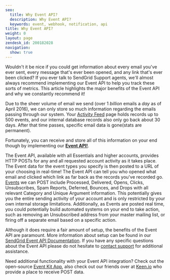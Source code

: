 ```yaml
---
seo:
  title: Why Event API?
  description: Why Event API?
  keywords: event, webhook, notification, api
title: Why Event API?
weight: 0
layout: page
zendesk_id: 200182028
navigation:
  show: true
---
```


Wouldn't it be nice if you could get information about every email you've ever sent, every message that's ever been opened, and any link that's ever been clicked? If you ever talk to SendGrid Support agents, we'll almost always recommend implementing our Event API to help you track these sorts of metrics. This article highlights the major benefits of the Event API and why we constantly recommend it!

Due to the sheer volume of email we send (over 1 _billion_ emails a _day_ as of April 2016), we can only store so much information regarding the emails passing through our system. Your [Activity Feed](https://app.sendgrid.com/email_activity?) page holds records up to 500 events, and our internal database records also only go back about 30 days. After that time passes, specific email data is gone(stats are permanent). 


Fortunately, you can receive and store all of this information on your end though by implementing our **[Event API!](https://sendgrid.com/docs/API_Reference/Webhooks/index.html)**. 


The Event API, available with all Essentials and higher accounts, provides HTTP POSTs for any and all requested account activity as it takes place. The Event data for the event types you specify is then posted to a URL of your choosing in real-time! The Event API can tell you who opened what email and clicked which link as far back as the records you've recorded go. [Events](http://docs.sendgrid.com/documentation/delivery-metrics/) we can POST include Processed, Delivered, Opens, Clicks, Unsubscribes, Spam Reports, Deferred, Bounces, and Drops with all relevant Category and Unique Argument information. This potentially gives you the entire sending activity of your account and is only restricted by your own internal storage limitations. Additionally, as Events are posted real time, you could potentially build automated systems on your end to take action, such as removing an Unsubscribed address from your master mailing list, or firing off a separate email based on a specific action.


Although it does require a fair amount of setup, the benefits of the Event API are paramount. More information about setup can be found in our [SendGrid Event API Documentation](https://sendgrid.com/docs/API_Reference/Webhooks/index.html). If you have any specific questions about the Event API please do not hesitate to [contact support](https://support.sendgrid.com) for additional assistance.

Need additional functionality with your Event API integration? Check out the open-source [Event Kit App](https://github.com/sendgrid/eventkit-rails), also check out our friends over at [Keen.io](https://keen.io/) who provide a place to receive POST data.
